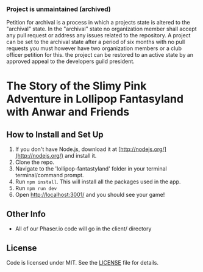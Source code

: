 ### Project is unmaintained (archived)
Petition for archival is a process in 
which a projects state is altered to the "archival" state. In the "archival" state
no organization member shall accept any pull
request or address any issues related to the
repository. A project can be set to the archival state after a period of six months with no pull requests you must however have two organization members or a club officer petition for this. the project can be restored to an active state by an approved appeal to the developers guild president.

# The Story of the Slimy Pink Adventure in Lollipop Fantasyland with Anwar and Friends

## How to Install and Set Up

1. If you don't have Node.js, download it at [http://nodejs.org/](http://nodejs.org/) and install it.
1. Clone the repo.
1. Navigate to the 'lollipop-fantastyland' folder in your terminal terminal/command prompt.
1. Run `npm install`. This will install all the packages used in the app.
1. Run `npm run dev`
1. Open [http://localhost:3001/](http://localhost:3001/) and you should see your game!

## Other Info

* All of our Phaser.io code will go in the client/ directory

## License

Code is licensed under MIT. See the [LICENSE](https://github.com/DevelopersGuild/lollipop-fantastyland/blob/master/LICENSE) file for details.
